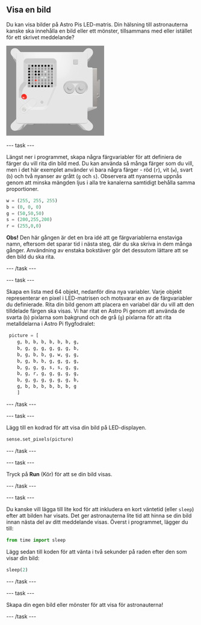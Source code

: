 ## Visa en bild

Du kan visa bilder på Astro Pis LED-matris. Din hälsning till astronauterna kanske ska innehålla en bild eller ett mönster, tillsammans med eller istället för ett skrivet meddelande?

![En skärmdump av emulatorfönstret som visar flygenheten med LED-matrisen som visar en bild av själva flygenheten](images/fu-pic.png)

--- task ---

Längst ner i programmet, skapa några färgvariabler för att definiera de färger du vill rita din bild med. Du kan använda så många färger som du vill, men i det här exemplet använder vi bara några färger - röd (`r`), vit (`w`), svart (`b`) och två nyanser av grått (`g` och `s`). Observera att nyanserna uppnås genom att minska mängden ljus i alla tre kanalerna samtidigt behålla samma proportioner.

```python
w = (255, 255, 255)
b = (0, 0, 0)
g = (50,50,50)
s = (200,255,200)
r = (255,0,0)
```

**Obs!** Den här gången är det en bra idé att ge färgvariablerna enstaviga namn, eftersom det sparar tid i nästa steg, där du ska skriva in dem många gånger. Användning av enstaka bokstäver gör det dessutom lättare att se den bild du ska rita.

--- /task ---

--- task ---



Skapa en lista med 64 objekt, nedanför dina nya variabler. Varje objekt representerar en pixel i LED-matrisen och motsvarar en av de färgvariabler du definierade. Rita din bild genom att placera en variabel där du vill att den tilldelade färgen ska visas. Vi har ritat en Astro Pi genom att använda de svarta (`b`) pixlarna som bakgrund och de grå (`g`) pixlarna för att rita metalldelarna i Astro Pi flygfodralet:

```python
 picture = [
    g, b, b, b, b, b, b, g,
    b, g, g, g, g, g, g, b,
    b, g, b, b, g, w, g, g,
    b, g, b, b, g, g, g, g,
    b, g, g, g, s, s, g, g,
    b, g, r, g, g, g, g, g,
    b, g, g, g, g, g, g, b,
    g, b, b, b, b, b, b, g
    ]
```
--- /task ---

--- task ---

Lägg till en kodrad för att visa din bild på LED-displayen.

```python
sense.set_pixels(picture)
```

--- /task ---

--- task ---

Tryck på **Run** (Kör) för att se din bild visas.

--- /task ---

--- task ---

Du kanske vill lägga till lite kod för att inkludera en kort väntetid (eller `sleep`) efter att bilden har visats. Det ger astronauterna lite tid att hinna se din bild innan nästa del av ditt meddelande visas. Överst i programmet, lägger du till:

```python
from time import sleep
```

Lägg sedan till koden för att vänta i två sekunder på raden efter den som visar din bild:

```python
sleep(2)
```

--- /task ---

--- task ---

Skapa din egen bild eller mönster för att visa för astronauterna!

--- /task ---
